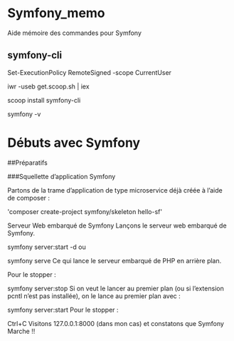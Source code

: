 # Symfony_memo
Aide mémoire des commandes pour Symfony

## symfony-cli

Set-ExecutionPolicy RemoteSigned -scope CurrentUser

iwr -useb get.scoop.sh | iex

scoop install symfony-cli

symfony -v

##

# Débuts avec Symfony

##Préparatifs

###Squellette d’application Symfony

Partons de la trame d’application de type microservice déjà créée à l’aide de composer :

'composer create-project symfony/skeleton hello-sf'

Serveur Web embarqué de Symfony
Lançons le serveur web embarqué de Symfony.

symfony server:start -d
ou

symfony serve
Ce qui lance le serveur embarqué de PHP en arrière plan.

Pour le stopper :

symfony server:stop
Si on veut le lancer au premier plan (ou si l’extension pcntl n’est pas installée), on le lance au premier plan avec :

symfony server:start
Pour le stopper :

Ctrl+C
Visitons 127.0.0.1:8000 (dans mon cas) et constatons que Symfony Marche !!
